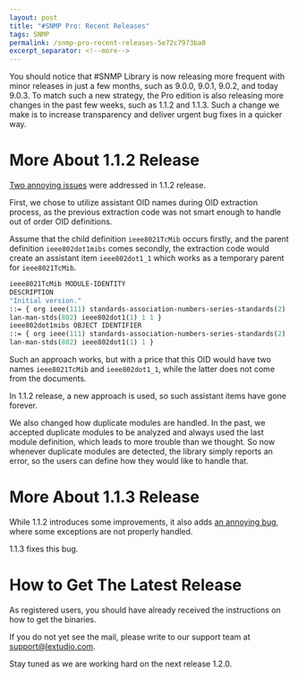 ```yaml
---
layout: post
title: "#SNMP Pro: Recent Releases"
tags: SNMP
permalink: /snmp-pro-recent-releases-5e72c7973ba0
excerpt_separator: <!--more-->
---
```

You should notice that #SNMP Library is now releasing more frequent with minor releases in just a few months, such as 9.0.0, 9.0.1, 9.0.2, and today 9.0.3. To match such a new strategy, the Pro edition is also releasing more changes in the past few weeks, such as 1.1.2 and 1.1.3. Such a change we make is to increase transparency and deliver urgent bug fixes in a quicker way.
<!--more-->

# More About 1.1.2 Release
[Two annoying issues](https://github.com/lextm/sharpsnmppro-sample/milestone/1?closed=1) were addressed in 1.1.2 release.

First, we chose to utilize assistant OID names during OID extraction process, as the previous extraction code was not smart enough to handle out of order OID definitions.

Assume that the child definition `ieee8021TcMib` occurs firstly, and the parent definition `ieee802dot1mibs` comes secondly, the extraction code would create an assistant item `ieee802dot1_1` which works as a temporary parent for `ieee8021TcMib`.

``` asn
ieee8021TcMib MODULE-IDENTITY
DESCRIPTION
"Initial version."
::= { org ieee(111) standards-association-numbers-series-standards(2)
lan-man-stds(802) ieee802dot1(1) 1 1 }
ieee802dot1mibs OBJECT IDENTIFIER
::= { org ieee(111) standards-association-numbers-series-standards(2)
lan-man-stds(802) ieee802dot1(1) 1 }
```

Such an approach works, but with a price that this OID would have two names `ieee8021TcMib` and `ieee802dot1_1`, while the latter does not come from the documents.

In 1.1.2 release, a new approach is used, so such assistant items have gone forever.

We also changed how duplicate modules are handled. In the past, we accepted duplicate modules to be analyzed and always used the last module definition, which leads to more trouble than we thought. So now whenever duplicate modules are detected, the library simply reports an error, so the users can define how they would like to handle that.

# More About 1.1.3 Release

While 1.1.2 introduces some improvements, it also adds [an annoying bug](https://github.com/lextm/sharpsnmppro-sample/milestone/3?closed=1), where some exceptions are not properly handled.

1.1.3 fixes this bug.

# How to Get The Latest Release

As registered users, you should have already received the instructions on how to get the binaries.

If you do not yet see the mail, please write to our support team at support@lextudio.com.

Stay tuned as we are working hard on the next release 1.2.0.
